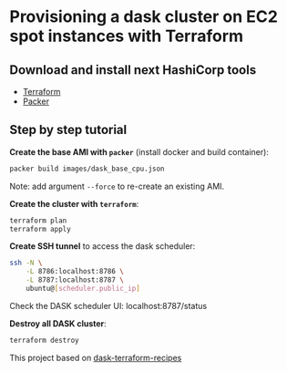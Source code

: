 # Provisioning a dask cluster on EC2 spot instances with Terraform


## Download and install next HashiCorp tools

* [Terraform](https://www.terraform.io/downloads.html)
* [Packer](https://www.packer.io/downloads.html)

## Step by step tutorial

**Create the base AMI with `packer`** (install docker and build container):

```bash
packer build images/dask_base_cpu.json
```

Note: add argument `--force` to re-create an existing AMI.


**Create the cluster with `terraform`**:

```bash
terraform plan
terraform apply
```

**Create SSH tunnel** to access the dask scheduler:

```bash
ssh -N \
    -L 8786:localhost:8786 \
    -L 8787:localhost:8787 \
    ubuntu@[scheduler.public_ip]
```

Check the DASK scheduler UI: localhost:8787/status

**Destroy all DASK cluster**:

```bash
terraform destroy
```

This project based on [dask-terraform-recipes](https://github.com/martinsotir/dask-terraform-recipes)